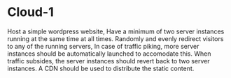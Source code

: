 # Cloud-1
 Host a simple wordpress website, Have a minimum of two server instances running at the same time at all times.
 Randomly and evenly redirect visitors to any of the running servers, In case of traffic piking, more server instances should be  automatically launched to accomodate this.
 When traffic subsides, the server instances should revert back to two server instances.
 A CDN should be used to distribute the static content.

